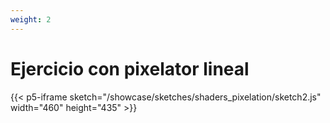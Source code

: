 ```yaml
---
weight: 2
---
```


# Ejercicio con pixelator lineal

{{< p5-iframe sketch="/showcase/sketches/shaders_pixelation/sketch2.js" width="460" height="435" >}}